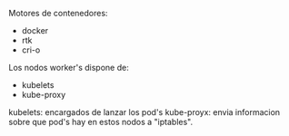 

Motores de contenedores:

* docker
* rtk
* cri-o  

Los nodos worker's dispone de:

* kubelets
* kube-proxy

kubelets: encargados de lanzar los pod's
kube-proyx: envia informacion sobre que pod's hay en estos nodos a "iptables".

